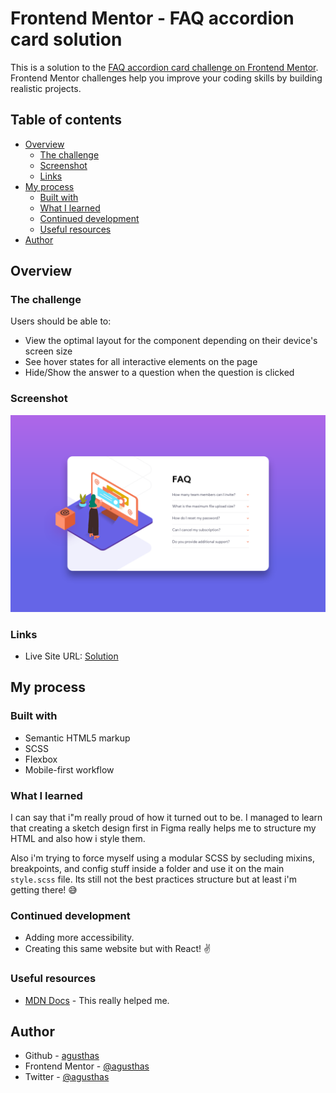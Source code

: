 # Frontend Mentor - FAQ accordion card solution

This is a solution to the [FAQ accordion card challenge on Frontend Mentor](https://www.frontendmentor.io/challenges/faq-accordion-card-XlyjD0Oam). Frontend Mentor challenges help you improve your coding skills by building realistic projects.

## Table of contents

- [Overview](#overview)
  - [The challenge](#the-challenge)
  - [Screenshot](#screenshot)
  - [Links](#links)
- [My process](#my-process)
  - [Built with](#built-with)
  - [What I learned](#what-i-learned)
  - [Continued development](#continued-development)
  - [Useful resources](#useful-resources)
- [Author](#author)

## Overview

### The challenge

Users should be able to:

- View the optimal layout for the component depending on their device's screen size
- See hover states for all interactive elements on the page
- Hide/Show the answer to a question when the question is clicked

### Screenshot

![](./screenshot.png)

### Links

- Live Site URL: [Solution](https://agusthas.github.io/faq-accordion-card-main/)

## My process

### Built with

- Semantic HTML5 markup
- SCSS
- Flexbox
- Mobile-first workflow

### What I learned

I can say that i"m really proud of how it turned out to be. I managed to learn that creating a sketch design first in Figma really helps me to structure my HTML and also how i style them.

Also i'm trying to force myself using a modular SCSS by secluding mixins, breakpoints, and config stuff inside a folder and use it on the main `style.scss` file. Its still not the best practices structure but at least i'm getting there! :sweat_smile:

### Continued development

- Adding more accessibility.
- Creating this same website but with React! :v:

### Useful resources

- [MDN Docs](https://developer.mozilla.org/en-US/) - This really helped me.

## Author

- Github - [agusthas](https://github.com/agusthas)
- Frontend Mentor - [@agusthas](https://www.frontendmentor.io/profile/agusthas)
- Twitter - [@agusthas](https://www.twitter.com/agusthas)

